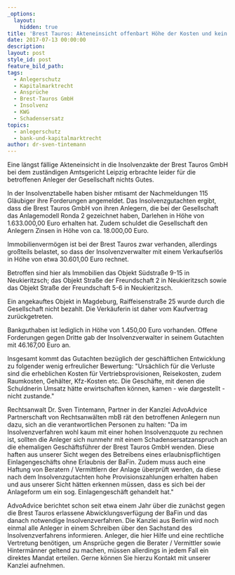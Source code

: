 ```yaml
---
_options:
  layout:
    hidden: true
title: 'Brest Tauros: Akteneinsicht offenbart Höhe der Kosten und kein Geld für die Anleger'
date: 2017-07-13 00:00:00
description:
layout: post
style_id: post
feature_bild_path:
tags:
  - Anlegerschutz
  - Kapitalmarktrecht
  - Ansprüche
  - Brest-Tauros GmbH
  - Insolvenz
  - KWG
  - Schadensersatz
topics:
  - anlegerschutz
  - bank-und-kapitalmarktrecht
author: dr-sven-tintemann
---
```



Eine l&auml;ngst f&auml;llige Akteneinsicht in die Insolvenzakte der Brest Tauros GmbH bei dem zust&auml;ndigen Amtsgericht Leipzig erbrachte leider f&uuml;r die betroffenen Anleger der Gesellschaft nichts Gutes.

In der Insolvenztabelle haben bisher mtisamt der Nachmeldungen 115 Gl&auml;ubiger ihre Forderungen angemeldet. Das Insolvenzgutachten ergibt, dass die Brest Tauros GmbH von ihren Anlegern, die bei der Gesellschaft das Anlagemodell Ronda 2 gezeichnet haben, Darlehen in H&ouml;he von 1.633.000,00 Euro erhalten hat. Zudem schuldet die Gesellschaft den Anlegern Zinsen in H&ouml;he von ca. 18.000,00 Euro.

Immobilienverm&ouml;gen ist bei der Brest Tauros zwar verhanden, allerdings gro&szlig;teils belastet, so dass der Insolvenzverwalter mit einem Verkaufserl&ouml;s in H&ouml;he von etwa 30.601,00 Euro rechnet.

Betroffen sind hier als Immobilien das Objekt S&uuml;dstra&szlig;e 9-15 in Neukieritzsch; das Objekt Stra&szlig;e der Freundschaft 2 in Neukieritzsch sowie das Objekt Stra&szlig;e der Freundschaft 5-6 in Neukieritzsch.

Ein angekauftes Objekt in Magdeburg, Raiffeisenstra&szlig;e 25 wurde durch die Gesellschaft nicht bezahlt. Die Verk&auml;uferin ist daher vom Kaufvertrag zur&uuml;ckgetreten.

Bankguthaben ist lediglich in H&ouml;he von 1.450,00 Euro vorhanden. Offene Forderungen gegen Dritte gab der Insolvenzverwalter in seinem Gutachten mit 46.167,00 Euro an.

Insgesamt kommt das Gutachten bez&uuml;glich der gesch&auml;ftlichen Entwicklung zu folgender wenig erfreulicher Bewertung: "Urs&auml;chlich f&uuml;r die Verluste sind die erheblichen Kosten f&uuml;r Vertriebsprovisionen, Reisekosten, zudem Raumkosten, Geh&auml;lter, Kfz-Kosten etc. Die Gesch&auml;fte, mit denen die Schuldnerin Umsatz h&auml;tte erwirtschaften k&ouml;nnen, kamen - wie dargestellt - nicht zustande."

Rechtsanwalt Dr. Sven Tintemann, Partner in der Kanzlei AdvoAdvice Partnerschaft von Rechtsanw&auml;lten mbB r&auml;t den betroffenen Anlegern nun dazu, sich an die verantwortlichen Personen zu halten: "Da im Insolvenzverfahren wohl kaum mit einer hohen Insolvenzquote zu rechnen ist, sollten die Anleger sich nunmehr mit einem Schadensersatzanspruch an die ehemaligen Gesch&auml;ftsf&uuml;hrer der Brest Tauros GmbH wenden. Diese haften aus unserer Sicht wegen des Betreibens eines erlaubnispflichtigen Einlagengesch&auml;fts ohne Erlaubnis der BaFin. Zudem muss auch eine Haftung von Beratern / Vermittlern der Anlage &uuml;berpr&uuml;ft werden, da diese nach dem Insolvenzgutachten hohe Provisionszahlungen erhalten haben und aus unserer Sicht h&auml;tten erkennen m&uuml;ssen, dass es sich bei der Anlageform um ein sog. Einlagengesch&auml;ft gehandelt hat."

AdvoAdvice berichtet schon seit etwa einem Jahr &uuml;ber die zun&auml;chst gegen die Brest Tauros erlassene Abwicklungsverf&uuml;gung der BaFin und das danach notwendige Insolvenzverfahren. Die Kanzlei aus Berlin wird noch einmal alle Anleger in einem Schreiben &uuml;ber den Sachstand des Insolvenzverfahrens informieren. Anleger, die hier Hilfe und eine rechtliche Vertretung ben&ouml;tigen, um Anspr&uuml;che gegen die Berater / Vermittler sowie Hinterm&auml;nner geltend zu machen, m&uuml;ssen allerdings in jedem Fall ein direktes Mandat erteilen. Gerne k&ouml;nnen Sie hierzu Kontakt mit unserer Kanzlei aufnehmen.